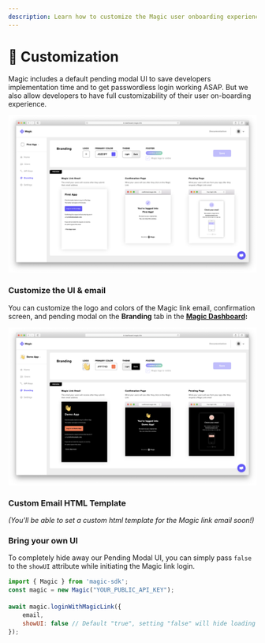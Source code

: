 ```yaml
---
description: Learn how to customize the Magic user onboarding experience.
---
```


# 🎨 Customization

Magic includes a default pending modal UI to save developers implementation time and to get passwordless login working ASAP. But we also allow developers to have full customizability of their user on-boarding experience.

![Default branding](.gitbook/assets/screen-shot-2020-06-09-at-7.20.27-pm.png)

### Customize the UI & email

You can customize the logo and colors of the Magic link email, confirmation screen, and pending modal on the **Branding** tab in the [**Magic Dashboard**](https://dashboard.magic.link/)**:**

![App with customized branding](.gitbook/assets/screen-shot-2020-06-09-at-7.17.56-pm.png)

### Custom Email HTML Template

_\(You'll be able to set a custom html template for the Magic link email soon!\)_  


### Bring your own UI

To completely hide away our Pending Modal UI, you can simply pass `false` to the `showUI` attribute while initiating the Magic link login.

```javascript
import { Magic } from 'magic-sdk';
const magic = new Magic("YOUR_PUBLIC_API_KEY");

await magic.loginWithMagicLink({
    email,
    showUI: false // Default "true", setting "false" will hide loading screen
});
```

 

